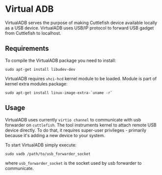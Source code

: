 # Virtual ADB

VirtualADB serves the purpose of making Cuttlefish device available locally as a
USB device. VirtualADB uses USB/IP protocol to forward USB gadget from
Cuttlefish to localhost.

## Requirements

To compile the VirtualADB package you need to install:

```
sudo apt-get install libudev-dev
```

VirtualADB requires `vhci-hcd` kernel module to be loaded. Module is part of
kernel extra modules package:

```
sudo apt-get install linux-image-extra-`uname -r`
```

## Usage

VirtualADB uses currently `virtio channel` to communicate with usb forwarder on
`cuttlefish`. The tool instruments kernel to attach remote USB device directly.
To do that, it requires super-user privileges - primarily because it's adding a
new device to your system.

To start VirtualADB simply execute:

```
sudo vadb /path/to/usb_forwarder_socket
```

where `usb_forwarder_socket` is the socket used by usb forwarder to communicate.
